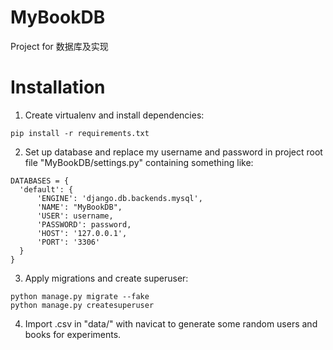 # MyBookDB
Project for 数据库及实现
# Installation
1. Create virtualenv and install dependencies:

  ```
  pip install -r requirements.txt
  ```
2. Set up database and replace my username and password in project root file "MyBookDB/settings.py" containing something like:

  ```
DATABASES = {
    'default': {
        'ENGINE': 'django.db.backends.mysql',
        'NAME': "MyBookDB",
        'USER': username,
        'PASSWORD': password,
        'HOST': '127.0.0.1',
        'PORT': '3306'
    }
}
  ```
3. Apply migrations and create superuser:
  
  ```
  python manage.py migrate --fake
  python manage.py createsuperuser
  ```
4. Import .csv in "data/" with navicat to generate some random users and books for experiments.
